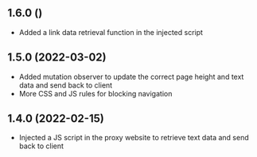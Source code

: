 ## 1.6.0 ()

- Added a link data retrieval function in the injected script

## 1.5.0 (2022-03-02)

- Added mutation observer to update the correct page height and text data and send back to client
- More CSS and JS rules for blocking navigation

## 1.4.0 (2022-02-15)

- Injected a JS script in the proxy website to retrieve text data and send back to client